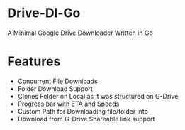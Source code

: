# Drive-Dl-Go
A Minimal Google Drive Downloader Written in Go

# Features
- Concurrent File Downloads
- Folder Download Support
- Clones Folder on Local as it was structured on G-Drive
- Progress bar with ETA and Speeds
- Custom Path for Downloading file/folder into
- Download from G-Drive Shareable link support 

